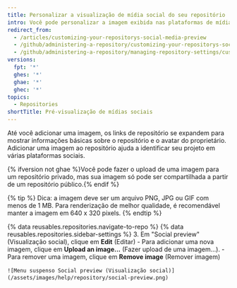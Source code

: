 ```yaml
---
title: Personalizar a visualização de mídia social do seu repositório
intro: Você pode personalizar a imagem exibida nas plataformas de mídia social quando alguém vincula-se ao seu repositório.
redirect_from:
  - /articles/customizing-your-repositorys-social-media-preview
  - /github/administering-a-repository/customizing-your-repositorys-social-media-preview
  - /github/administering-a-repository/managing-repository-settings/customizing-your-repositorys-social-media-preview
versions:
  fpt: '*'
  ghes: '*'
  ghae: '*'
  ghec: '*'
topics:
  - Repositories
shortTitle: Pré-visualização de mídias sociais
---
```


Até você adicionar uma imagem, os links de repositório se expandem para mostrar informações básicas sobre o repositório e o avatar do proprietário. Adicionar uma imagem ao repositório ajuda a identificar seu projeto em várias plataformas sociais.

{% ifversion not ghae %}Você pode fazer o upload de uma imagem para um repositório privado, mas sua imagem só pode ser compartilhada a partir de um repositório público.{% endif %}

{% tip %}
Dica: a imagem deve ser um arquivo PNG, JPG ou GIF com menos de 1 MB. Para renderização de melhor qualidade, é recomendável manter a imagem em 640 x 320 pixels.
{% endtip %}

{% data reusables.repositories.navigate-to-repo %}
{% data reusables.repositories.sidebar-settings %}
3. Em "Social preview" (Visualização social), clique em **Edit** (Editar)
    - Para adicionar uma nova imagem, clique em **Upload an image...** (Fazer upload de uma imagem...).
    - Para remover uma imagem, clique em **Remove image** (Remover imagem)

    ![Menu suspenso Social preview (Visualização social)](/assets/images/help/repository/social-preview.png)
